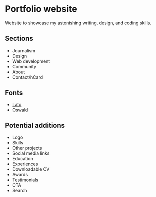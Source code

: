 # Portfolio website

Website to showcase my astonishing writing, design, and coding skills.

## Sections

- Journalism
- Design
- Web development
- Community
- About
- Contact/hCard

## Fonts

- [Lato](https://fonts.google.com/specimen/Lato)
- [Oswald](https://fonts.google.com/specimen/Oswald) 

## Potential additions

- Logo
- Skills
- Other projects
- Social media links
- Education
- Experiences
- Downloadable CV
- Awards
- Testimonials
- CTA
- Search
